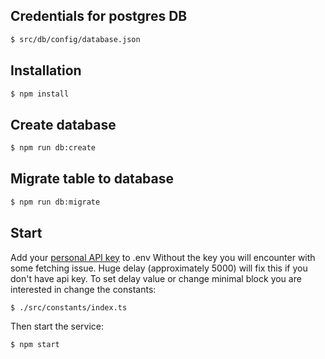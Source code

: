## Credentials for postgres DB

```bash
$ src/db/config/database.json
```

## Installation

```bash
$ npm install
```

## Create database

```bash
$ npm run db:create
```

## Migrate table to database

```bash
$ npm run db:migrate
```

## Start

Add your [personal API key](https://etherscan.io/myapikey) to .env
Without the key you will encounter with some fetching issue.
Huge delay (approximately 5000) will fix this if you don't have api key.
To set delay value or change minimal block you are interested in change the constants:

```bash
$ ./src/constants/index.ts
```

Then start the service:

```bash
$ npm start
```
